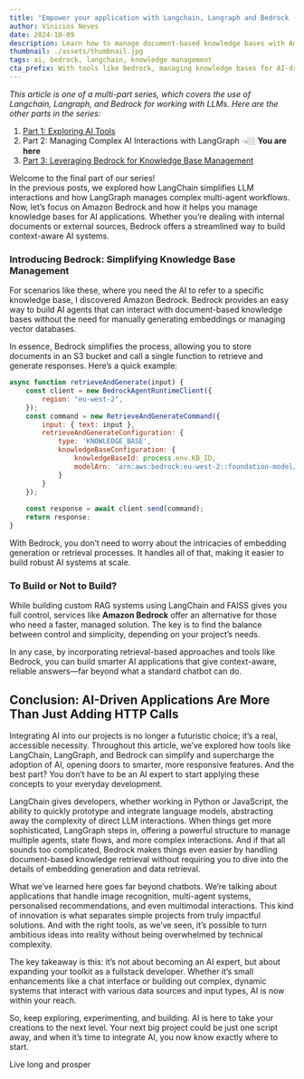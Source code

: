 ```yaml
---
title: "Empower your application with Langchain, Langraph and Bedrock - Part 3: Leveraging Bedrock for Knowledge Base Management"
author: Vinicios Neves
date: 2024-10-09
description: Learn how to manage document-based knowledge bases with Amazon Bedrock, simplifying AI interactions for context-aware applications.
thumbnail: ./assets/thumbnail.jpg
tags: ai, bedrock, langchain, knowledge management
cta_prefix: With tools like Bedrock, managing knowledge bases for AI-driven applications has never been easier.
---
```


*This article is one of a multi-part series, which covers the use of Langchain, Langraph, and Bedrock for working with LLMs. Here are the other parts in the series:*
1. [Part 1: Exploring AI Tools](/articles/empower-your-application-with-langchain-langraph-and-bedrock-part-1)
2. Part 2: Managing Complex AI Interactions with LangGraph 👈🏼 **You are here**
3. [Part 3: Leveraging Bedrock for Knowledge Base Management](/articles/empower-your-application-with-langchain-langraph-and-bedrock-part-3)

Welcome to the final part of our series!  
In the previous posts, we explored how LangChain simplifies LLM interactions and how LangGraph manages complex multi-agent workflows. Now, let’s focus on Amazon Bedrock and how it helps you manage knowledge bases for AI applications. Whether you’re dealing with internal documents or external sources, Bedrock offers a streamlined way to build context-aware AI systems.

### Introducing Bedrock: Simplifying Knowledge Base Management

For scenarios like these, where you need the AI to refer to a specific knowledge base, I discovered Amazon Bedrock. Bedrock provides an easy way to build AI agents that can interact with document-based knowledge bases without the need for manually generating embeddings or managing vector databases.

In essence, Bedrock simplifies the process, allowing you to store documents in an S3 bucket and call a single function to retrieve and generate responses. Here’s a quick example:

```javascript
async function retrieveAndGenerate(input) {
    const client = new BedrockAgentRuntimeClient({
        region: "eu-west-2",
    });
    const command = new RetrieveAndGenerateCommand({
        input: { text: input },
        retrieveAndGenerateConfiguration: {
            type: 'KNOWLEDGE_BASE',
            knowledgeBaseConfiguration: {
                knowledgeBaseId: process.env.KB_ID,
                modelArn: 'arn:aws:bedrock:eu-west-2::foundation-model/anthropic.claude-3-haiku-20240307-v1:0'
            }
        }
    });
    
    const response = await client.send(command);
    return response;
}
```

With Bedrock, you don’t need to worry about the intricacies of embedding generation or retrieval processes. It handles all of that, making it easier to build robust AI systems at scale.

### To Build or Not to Build?

While building custom RAG systems using LangChain and FAISS gives you full control, services like **Amazon Bedrock** offer an alternative for those who need a faster, managed solution. The key is to find the balance between control and simplicity, depending on your project’s needs.

In any case, by incorporating retrieval-based approaches and tools like Bedrock, you can build smarter AI applications that give context-aware, reliable answers—far beyond what a standard chatbot can do.

## Conclusion: AI-Driven Applications Are More Than Just Adding HTTP Calls

Integrating AI into our projects is no longer a futuristic choice; it’s a real, accessible necessity. Throughout this article, we’ve explored how tools like LangChain, LangGraph, and Bedrock can simplify and supercharge the adoption of AI, opening doors to smarter, more responsive features. And the best part? You don’t have to be an AI expert to start applying these concepts to your everyday development.

LangChain gives developers, whether working in Python or JavaScript, the ability to quickly prototype and integrate language models, abstracting away the complexity of direct LLM interactions. When things get more sophisticated, LangGraph steps in, offering a powerful structure to manage multiple agents, state flows, and more complex interactions. And if that all sounds too complicated, Bedrock makes things even easier by handling document-based knowledge retrieval without requiring you to dive into the details of embedding generation and data retrieval.

What we’ve learned here goes far beyond chatbots. We’re talking about applications that handle image recognition, multi-agent systems, personalised recommendations, and even multimodal interactions. This kind of innovation is what separates simple projects from truly impactful solutions. And with the right tools, as we’ve seen, it’s possible to turn ambitious ideas into reality without being overwhelmed by technical complexity.

The key takeaway is this: it’s not about becoming an AI expert, but about expanding your toolkit as a fullstack developer. Whether it’s small enhancements like a chat interface or building out complex, dynamic systems that interact with various data sources and input types, AI is now within your reach.

So, keep exploring, experimenting, and building. AI is here to take your creations to the next level. Your next big project could be just one script away, and when it’s time to integrate AI, you now know exactly where to start.

Live long and prosper